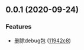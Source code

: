 ## 0.0.1 (2020-09-24)


### Features

* 删除debug包 ([11942c8](https://github.com/GitHubJian/load-env/commit/11942c89aca308757aac789cfe7915e4822b5e01))



